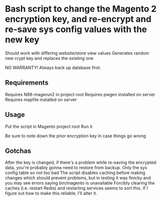 # Bash script to change the Magento 2 encryption key, and re-encrypt and re-save sys config values with the new key
Should work with differing website/store view values
Generates random new crypt key and replaces the existing one

NO WARRANTY! Always back up database first.

## Requirements
Requires N98-magerun2 in project root
Requires pwgen installed on server
Requires mapfile installed on server

## Usage
Put the script in Magento project root
Run it

Be sure to note down the prior encryption key in case things go wrong

## Gotchas
After the key is changed, if there's a problem while re-saving the encrypted data, you're probably gonna need to restore from backup. Only the sys config table so not too bad
The script disables caching before making changes which should prevent problems, but in testing it was finicky and you may see errors saying bin/magento is unavailable
Forcibly clearing the caches (i.e. restart Redis) and restarting services seems to sort this. If I figure out how to make this reliable, I'll alter it.
